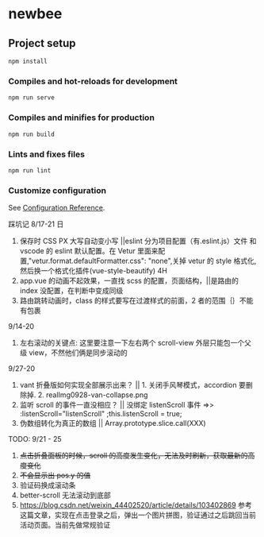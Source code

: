 # newbee

## Project setup

```
npm install
```

### Compiles and hot-reloads for development

```
npm run serve
```

### Compiles and minifies for production

```
npm run build
```

### Lints and fixes files

```
npm run lint
```

### Customize configuration

See [Configuration Reference](https://cli.vuejs.org/config/).

踩坑记
8/17-21 日

1. 保存时 CSS PX 大写自动变小写 ||eslint 分为项目配置（有.eslint.js）文件 和 vscode 的 eslint 默认配置。在 Vetur 里面来配置,"vetur.format.defaultFormatter.css": "none",关掉 vetur 的 style 格式化,然后换一个格式化插件(vue-style-beautify) 4H
2. app.vue 的动画不起效果，一直找 scss 的配置，页面结构，||是路由的 index 没配置，在判断中变成同级
3. 路由跳转动画时，class 的样式要写在过渡样式的前面，2 者的范围｛｝不能有包裹

9/14-20

1. 左右滚动的关键点: 这里要注意一下左右两个 scroll-view 外层只能包一个父级 view，不然他们俩是同步滚动的

9/27-20

1. vant 折叠版如何实现全部展示出来？ || 1. 关闭手风琴模式，accordion 要删除掉. 2. realImg0928-van-collapse.png
2. 监听 scroll 的事件一直没相应？ || 没绑定 listenScroll 事件 =>> :listenScroll="listenScroll" ;this.listenScroll = true;
3. 伪数组转化为真正的数组 || Array.prototype.slice.call(XXX)

TODO:
9/21 - 25

1. ~~点击折叠面板的时候，scroll 的高度发生变化，无法及时刷新，获取最新的高度变化~~
2. ~~不会显示出 pos.y 的值~~
3. 验证码换成滚动条
4. better-scroll 无法滚动到底部
5. https://blog.csdn.net/weixin_44402520/article/details/103402869 参考这篇文章，实现在点击登录之后，弹出一个图片拼图，验证通过之后跳回当前活动页面。当前先做常规验证

